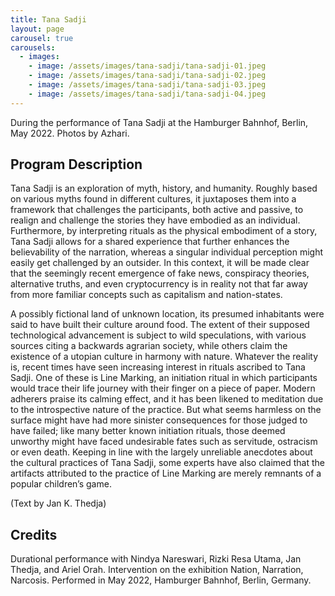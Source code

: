 ```yaml
---
title: Tana Sadji
layout: page
carousel: true
carousels:
  - images:
    - image: /assets/images/tana-sadji/tana-sadji-01.jpeg
    - image: /assets/images/tana-sadji/tana-sadji-02.jpeg
    - image: /assets/images/tana-sadji/tana-sadji-03.jpeg
    - image: /assets/images/tana-sadji/tana-sadji-04.jpeg
---
```


<figcaption>During the performance of Tana Sadji at the Hamburger Bahnhof, Berlin, May 2022. Photos by Azhari.</figcaption>

## Program Description

Tana Sadji is an exploration of myth, history, and humanity. Roughly based on various myths found in different cultures, it juxtaposes them into a framework that challenges the participants, both active and passive, to realign and challenge the stories they have embodied as an individual. Furthermore, by interpreting rituals as the physical embodiment of a story, Tana Sadji allows for a shared experience that further enhances the believability of the narration, whereas a singular individual perception might easily get challenged by an outsider. In this context, it will be made clear that the seemingly recent emergence of fake news, conspiracy theories, alternative truths, and even cryptocurrency is in reality not that far away from more familiar concepts such as capitalism and nation-states.

A possibly fictional land of unknown location, its presumed inhabitants were said to have built their culture around food. The extent of their supposed technological advancement is subject to wild speculations, with various sources citing a backwards agrarian society, while others claim the existence of a utopian culture in harmony with nature. Whatever the reality is, recent times have seen increasing interest in rituals ascribed to Tana Sadji. One of these is Line Marking, an initiation ritual in which participants would trace their life journey with their finger on a piece of paper. Modern adherers praise its calming effect, and it has been likened to meditation due to the introspective nature of the practice. But what seems harmless on the surface might have had more sinister consequences for those judged to have failed; like many better known initiation rituals, those deemed unworthy might have faced undesirable fates such as servitude, ostracism or even death. Keeping in line with the largely unreliable anecdotes about the cultural practices of Tana Sadji, some experts have also claimed that the artifacts attributed to the practice of Line Marking are merely remnants of a popular children’s game.

(Text by Jan K. Thedja)

## Credits

Durational performance with Nindya Nareswari, Rizki Resa Utama, Jan Thedja,
and Ariel Orah. Intervention on the exhibition Nation, Narration, Narcosis. Performed in May 2022, Hamburger Bahnhof, Berlin, Germany.
